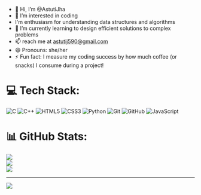 - 👋 Hi, I’m @AstutiJha
- 👀 I’m interested in coding
-  I'm enthusiasm for understanding data structures and algorithms
- 🌱 I’m currently learning to  design efficient solutions to complex problems
- 📫  reach me at astutij590@gmail.com
- 😄 Pronouns: she/her
- ⚡ Fun fact: I measure my coding success by how much coffee (or snacks) I consume during a project!

<!---
AstutiJ/AstutiJ is a ✨ special ✨ repository because its `README.md` (this file) appears on your GitHub profile.
You can click the Preview link to take a look at your changes.
--->

# 💻 Tech Stack:
![C](https://img.shields.io/badge/c-%2300599C.svg?style=for-the-badge&logo=c&logoColor=white) ![C++](https://img.shields.io/badge/c++-%2300599C.svg?style=for-the-badge&logo=c%2B%2B&logoColor=white) ![HTML5](https://img.shields.io/badge/html5-%23E34F26.svg?style=for-the-badge&logo=html5&logoColor=white) ![CSS3](https://img.shields.io/badge/css3-%231572B6.svg?style=for-the-badge&logo=css3&logoColor=white) ![Python](https://img.shields.io/badge/python-3670A0?style=for-the-badge&logo=python&logoColor=ffdd54) ![Git](https://img.shields.io/badge/git-%23F05033.svg?style=for-the-badge&logo=git&logoColor=white) ![GitHub](https://img.shields.io/badge/github-%23121011.svg?style=for-the-badge&logo=github&logoColor=white) ![JavaScript](https://img.shields.io/badge/javascript-%23323330.svg?style=for-the-badge&logo=javascript&logoColor=%23F7DF1E)
# 📊 GitHub Stats:
![](https://github-readme-stats.vercel.app/api?username=AstutiJ&theme=dark&hide_border=false&include_all_commits=false&count_private=false)<br/>
![](https://nirzak-streak-stats.vercel.app/?user=AstutiJ&theme=dark&hide_border=false)<br/>
![](https://github-readme-stats.vercel.app/api/top-langs/?username=AstutiJ&theme=dark&hide_border=false&include_all_commits=false&count_private=false&layout=compact)

---
[![](https://visitcount.itsvg.in/api?id=AstutiJ&icon=0&color=0)](https://visitcount.itsvg.in)

<!-- Proudly created with GPRM ( https://gprm.itsvg.in ) -->
